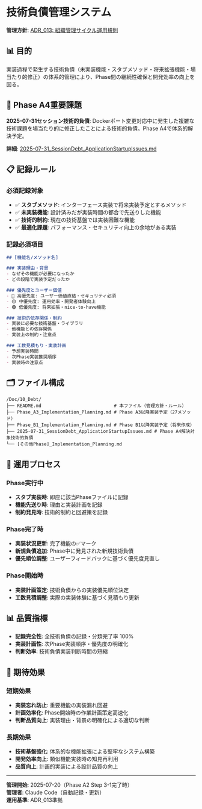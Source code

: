 # 技術負債管理システム

**管理方針**: [ADR_013: 組織管理サイクル運用規則](/Doc/07_Decisions/ADR_013_組織管理サイクル運用規則.md#技術負債管理運用規則)

## 📊 目的

実装過程で発生する技術負債（未実装機能・スタブメソッド・将来拡張機能・場当たり的修正）の体系的管理により、Phase間の継続性確保と開発効率の向上を図る。

## 🚨 **Phase A4重要課題**

**2025-07-31セッション技術的負債**: Dockerポート変更対応中に発生した複雑な技術課題を場当たり的に修正したことによる技術的負債。Phase A4で体系的解決予定。

**詳細**: [2025-07-31_SessionDebt_ApplicationStartupIssues.md](./2025-07-31_SessionDebt_ApplicationStartupIssues.md)

## 📋 記録ルール

### 必須記録対象
- ✅ **スタブメソッド**: インターフェース実装で将来実装予定とするメソッド
- ✅ **未実装機能**: 設計済みだが実装時間の都合で先送りした機能
- ✅ **技術的制約**: 現在の技術基盤では実装困難な機能
- ✅ **最適化課題**: パフォーマンス・セキュリティ向上の余地がある実装

### 記録必須項目
```markdown
## [機能名/メソッド名]

### 実装理由・背景
- なぜその機能が必要になったか
- どの段階で実装予定だったか

### 優先度とユーザー価値
- 🔴 高優先度: ユーザー価値直結・セキュリティ必須
- 🟡 中優先度: 運用効率・開発者体験向上  
- 🟢 低優先度: 将来拡張・nice-to-have機能

### 技術的依存関係・制約
- 実装に必要な技術基盤・ライブラリ
- 他機能との依存関係
- 実装上の制約・注意点

### 工数見積もり・実装計画
- 予想実装時間
- 次Phase実装推奨順序
- 実装時の注意点
```

## 🗂️ ファイル構成

```
/Doc/10_Debt/
├── README.md                           # 本ファイル（管理方針・ルール）
├── Phase_A3_Implementation_Planning.md # Phase A3以降実装予定（27メソッド）
├── Phase_B1_Implementation_Planning.md # Phase B1以降実装予定（将来作成）
├── 2025-07-31_SessionDebt_ApplicationStartupIssues.md # Phase A4解決対象技術的負債
└── [その他Phase]_Implementation_Planning.md
```

## 🔄 運用プロセス

### Phase実行中
- **スタブ実装時**: 即座に該当Phaseファイルに記録
- **機能先送り時**: 理由と実装計画を記録
- **制約発見時**: 技術的制約と回避策を記録

### Phase完了時
- **実装状況更新**: 完了機能の✅マーク
- **新規負債追加**: Phase中に発見された新規技術負債
- **優先順位調整**: ユーザーフィードバックに基づく優先度見直し

### Phase開始時
- **実装計画策定**: 技術負債からの実装優先順位決定
- **工数見積調整**: 実際の実装体験に基づく見積もり更新

## 📊 品質指標

- **記録完全性**: 全技術負債の記録・分類完了率 100%
- **実装計画性**: 次Phase実装順序・優先度の明確化
- **判断効率**: 技術負債実装判断時間の短縮

## 🎯 期待効果

### 短期効果
- **実装忘れ防止**: 重要機能の実装漏れ回避
- **計画効率化**: Phase開始時の作業計画策定高速化
- **判断品質向上**: 実装理由・背景の明確化による適切な判断

### 長期効果
- **技術基盤強化**: 体系的な機能拡張による堅牢なシステム構築
- **開発効率向上**: 類似機能実装時の知見再利用
- **品質向上**: 計画的実装による設計品質の向上

---

**管理開始**: 2025-07-20（Phase A2 Step 3-1完了時）  
**管理者**: Claude Code（自動記録・更新）  
**運用基準**: ADR_013準拠